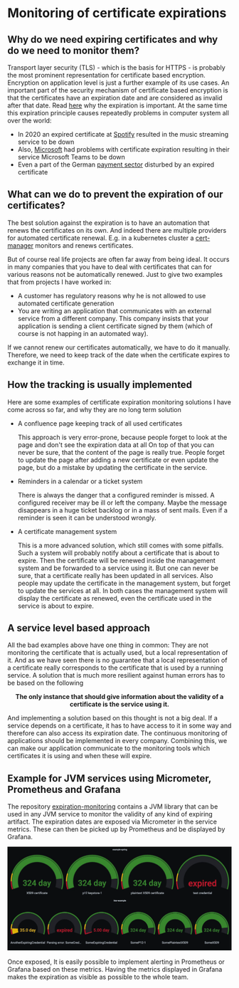 # Monitoring of certificate expirations

## Why do we need expiring certificates and why do we need to monitor them?

Transport layer security (TLS) - which is the basis for HTTPS - is probably the most prominent representation for
certificate based encryption. Encryption on application level is just a further example of its use cases. An important
part of the security mechanism of certificate based encryption is that the certificates have an expiration date and are
considered as invalid after that date.
Read [here](https://www.entrust.com/blog/2016/10/why-is-certificate-expiration-necessary/) why the expiration is
important. At the same time this expiration principle causes repeatedly problems in computer system all over the world:

- In 2020 an expired certificate
  at [Spotify](https://www.thesslstore.com/blog/the-day-the-music-died-certificate-expiration-takes-down-spotify/)
  resulted in the music streaming service to be down
- Also, [Microsoft](https://www.theverge.com/2020/2/3/21120248/microsoft-teams-down-outage-certificate-issue-status) had
  problems with certificate expiration resulting in their service Microsoft Teams to be down
- Even a part of the
  German [payment sector](https://hackaday.com/2022/05/30/expired-certificate-causes-german-payment-meltdown/) disturbed
  by an expired certificate

## What can we do to prevent the expiration of our certificates?

The best solution against the expiration is to have an automation that renews the certificates on its own. And indeed
there are multiple providers for automated certificate renewal. E.g. in a kubernetes cluster
a [cert-manager](https://cert-manager.io/docs/) monitors and renews certificates.

But of course real life projects are often far away from being ideal. It occurs in many companies that you have to deal 
with certificates that can for various reasons not be automatically renewed. Just to give two examples that from 
projects I have worked in:

- A customer has regulatory reasons why he is not allowed to use automated certificate generation
- You are writing an application that communicates with an external service from a different company. This company
  insists that your application is sending a client certificate signed by them (which of course is not happing in an 
  automated way).

If we cannot renew our certificates automatically, we have to do it manually. Therefore, we need to keep track of the
date when the certificate expires to exchange it in time.

## How the tracking is usually implemented

Here are some examples of certificate expiration monitoring solutions I have come across so far, and why they are no
long term solution

- A confluence page keeping track of all used certificates

  This approach is very error-prone, because people forget to look at the page and don't see the expiration data at all
  On top of that you can never be sure, that the content of the page is really true. People forget to update the page
  after adding a new certificate or even update the page, but do a mistake by updating the certificate in the service.

- Reminders in a calendar or a ticket system

  There is always the danger that a configured reminder is missed. A configured receiver may be ill or left the company.
  Maybe the message disappears in a huge ticket backlog or in a mass of sent mails. Even if a reminder is seen it can be
  understood wrongly.

- A certificate management system

  This is a more advanced solution, which still comes with some pitfalls. Such a system will probably notify
  about a certificate that is about to expire. Then the certificate will be renewed inside the management system and be
  forwarded to a service using it. But one can never be sure, that a certificate really has been updated in all services. 
  Also people may update the certificate in the management system, but forget to update the services at all. In both 
  cases the management system will display the certificate as renewed, even the certificate used in the service is about 
  to expire.

## A service level based approach

All the bad examples above have one thing in common: They are not monitoring the certificate that is actually used, but
a local representation of it. And as we have seen there is no guarantee that a local representation of a certificate really
corresponds to the certificate that is used by a running service. A solution that is much more resilient against human
errors has to be based on the following

**<p align="center">
The only instance that should give information about the validity of a certificate is the service using it.</p>**

And implementing a solution based on this thought is not a big deal. If a service depends on a certificate, it has to
have
access to it in some way and therefore can also access its expiration date. The continuous monitoring of applications
should be implemented in every company. Combining this, we can make our application communicate to the monitoring
tools which certificates it is using and when these will expire.

## Example for JVM services using Micrometer, Prometheus and Grafana

The repository [expiration-monitoring](https://github.com/fkohl04/expiration-monitoring) contains a JVM library that can
be used in any JVM service to monitor the validity of any kind of expiring artifact. The expiration dates are exposed
via Micrometer in the service metrics. These can then be picked up by Prometheus and be displayed by Grafana.

<p align="center">
  <img src="assets/img.png"/>
</p>

Once exposed, It is easily possible to implement alerting in Prometheus or Grafana based on these metrics. Having the
metrics displayed in Grafana makes the expiration as visible as possible to the whole team.
